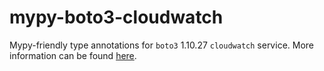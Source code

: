 # mypy-boto3-cloudwatch

Mypy-friendly type annotations for `boto3` 1.10.27 `cloudwatch` service.
More information can be found [here](https://github.com/vemel/mypy_boto3).
